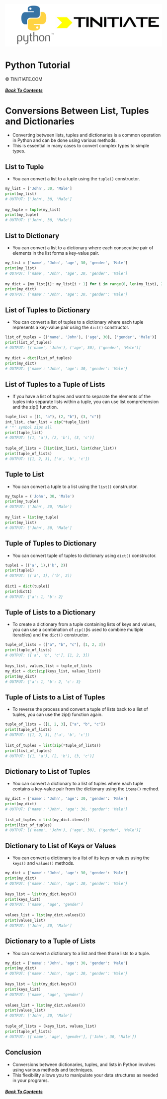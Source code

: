 ![Python Tinitiate Image](../../python_tinitiate.png)
# Python Tutorial
&copy; TINITIATE.COM
##### [Back To Contents](../../README.md)

# Conversions Between List, Tuples and Dictionaries
* Converting between lists, tuples and dictionaries is a common operation in Python and can be done using various methods.
* This is essential in many cases to convert complex types to simple types.

## List to Tuple
* You can convert a list to a tuple using the `tuple()` constructor.
```python
my_list = ['John', 30, 'Male']
print(my_list)
# OUTPUT: ['John', 30, 'Male']

my_tuple = tuple(my_list)
print(my_tuple)  
# OUTPUT: ('John', 30, 'Male')
```

## List to Dictionary
* You can convert a list to a dictionary where each consecutive pair of elements in the list forms a key-value pair.
```python
my_list = ['name', 'John', 'age', 30, 'gender', 'Male']
print(my_list)
# OUTPUT: ['name', 'John', 'age', 30, 'gender', 'Male']

my_dict = {my_list[i]: my_list[i + 1] for i in range(0, len(my_list), 2)}
print(my_dict)  
# OUTPUT: {'name': 'John', 'age': 30, 'gender': 'Male'}
```

## List of Tuples to Dictionary
* You can convert a list of tuples to a dictionary where each tuple represents a key-value pair using the `dict()` constructor.
```python
list_of_tuples = [('name', 'John'), ('age', 30), ('gender', 'Male')]
print(list_of_tuples)
# OUTPUT: [('name', 'John'), ('age', 30), ('gender', 'Male')]

my_dict = dict(list_of_tuples)
print(my_dict)  
# OUTPUT: {'name': 'John', 'age': 30, 'gender': 'Male'}
```

## List of Tuples to a Tuple of Lists
* If you have a list of tuples and want to separate the elements of the tuples into separate lists within a tuple, you can use list comprehension and the zip() function.
```python
tuple_list = [(1, "a"), (2, "b"), (3, "c")]
int_list, char_list = zip(*tuple_list)
# '*' symbol zips all
print(tuple_list)
# OUTPUT: [(1, 'a'), (2, 'b'), (3, 'c')]

tuple_of_lists = (list(int_list), list(char_list))
print(tuple_of_lists) 
# OUTPUT: ([1, 2, 3], ['a', 'b', 'c'])
```

## Tuple to List
* You can convert a tuple to a list using the `list()` constructor.
```python
my_tuple = ('John', 30, 'Male')
print(my_tuple)
# OUTPUT: ('John', 30, 'Male')

my_list = list(my_tuple)
print(my_list)  
# OUTPUT: ['John', 30, 'Male']
```

## Tuple of Tuples to Dictionary
* You can convert tuple of tuples to dictionary using `dict()` constructor.
```python
tuple1 = (('a', 1),('b', 2))
print(tuple1)
# OUTPUT: (('a', 1), ('b', 2))

dict1 = dict(tuple1)
print(dict1) 
# OUTPUT: {'a': 1, 'b': 2}
```

## Tuple of Lists to a Dictionary
* To create a dictionary from a tuple containing lists of keys and values, you can use a combination of `zip()`(is used to combine multiple iterables) and the `dict()` constructor.
```python
tuple_of_lists = (["a", "b", "c"], [1, 2, 3])
print(tuple_of_lists)
# OUTPUT: (['a', 'b', 'c'], [1, 2, 3])

keys_list, values_list = tuple_of_lists
my_dict = dict(zip(keys_list, values_list))
print(my_dict) 
# OUTPUT: {'a': 1, 'b': 2, 'c': 3}
```

## Tuple of Lists to a List of Tuples
* To reverse the process and convert a tuple of lists back to a list of tuples, you can use the zip() function again.
```python
tuple_of_lists = ([1, 2, 3], ["a", "b", "c"])
print(tuple_of_lists)
# OUTPUT: ([1, 2, 3], ['a', 'b', 'c'])

list_of_tuples = list(zip(*tuple_of_lists))
print(list_of_tuples)
# OUTPUT: [(1, 'a'), (2, 'b'), (3, 'c')]
```

## Dictionary to List of Tuples
* You can convert a dictionary to a list of tuples where each tuple contains a key-value pair from the dictionary using the `items()` method.
```python
my_dict = {'name': 'John', 'age': 30, 'gender': 'Male'}
print(my_dict)
# OUTPUT: {'name': 'John', 'age': 30, 'gender': 'Male'}

list_of_tuples = list(my_dict.items())
print(list_of_tuples)  
# OUTPUT: [('name', 'John'), ('age', 30), ('gender', 'Male')]
```

## Dictionary to List of Keys or Values
* You can convert a dictionary to a list of its keys or values using the `keys()` and `values()` methods.
```python
my_dict = {'name': 'John', 'age': 30, 'gender': 'Male'}
print(my_dict)
# OUTPUT: {'name': 'John', 'age': 30, 'gender': 'Male'}

keys_list = list(my_dict.keys())
print(keys_list)  
# OUTPUT: ['name', 'age', 'gender']

values_list = list(my_dict.values())
print(values_list)  
# OUTPUT: ['John', 30, 'Male']
```

## Dictionary to a Tuple of Lists
* You can convert a dictionary to a list and then those lists to a tuple.
```python
my_dict = {'name': 'John', 'age': 30, 'gender': 'Male'}
print(my_dict)
# OUTPUT: {'name': 'John', 'age': 30, 'gender': 'Male'}

keys_list = list(my_dict.keys())
print(keys_list)  
# OUTPUT: ['name', 'age', 'gender']

values_list = list(my_dict.values())
print(values_list)  
# OUTPUT: ['John', 30, 'Male']

tuple_of_lists = (keys_list, values_list)
print(tuple_of_lists) 
# OUTPUT: (['name', 'age', 'gender'], ['John', 30, 'Male'])
```

## Conclusion
* Conversions between dictionaries, tuples, and lists in Python involves using various methods and techniques.
* This flexibility allows you to manipulate your data structures as needed in your programs.

##### [Back To Contents](../../README.md)